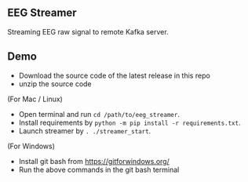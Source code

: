 EEG Streamer
------------
Streaming EEG raw signal to remote Kafka server.

Demo
-----
* Download the source code of the latest release in this repo
* unzip the source code

(For Mac / Linux) 
- Open terminal and run
```cd /path/to/eeg_streamer```. 
- Install requirements by 
```python -m pip install -r requirements.txt```.
- Launch streamer by
```. ./streamer_start```.

(For Windows) 
- Install git bash from https://gitforwindows.org/  
- Run the above commands in the git bash terminal
